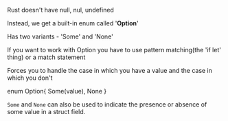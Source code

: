 Rust doesn't have null, nul, undefined

Instead, we get a built-in enum called '**Option**'

Has two variants - 'Some' and 'None'

If you want to work with Option you have to use pattern matching(the 'if let' thing) or a match statement

Forces you to handle the case in which you have a value and the case in which you don't

enum Option{
	Some(value),
	None 
}

`Some` and `None` can also be used to indicate the presence or absence of some value in a struct field.
